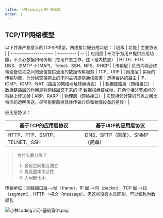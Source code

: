 ```yaml
---
title: 小林coding计网-基础篇
order: 1
---
```


## TCP/TP网络模型

以下并非严格意义的TCP/IP模型，网络接口被分成两层：
| 层级                   | 功能             | 主要协议                |
| ---------------------- | ---------- | -- |
| 应用层                 | 专注于为用户提供应用功能，不关心数据如何传输（在用户态工作，往下是内核态） | HTTP、FTP、 DNS、(SMTP -> IMAP)、Telnet、SSH、NFS、DHCP |
| 传输层                 | 负责向两台终端设备进程之间的通信提供通用的数据传输服务     | TCP、UDP                                                     |
| 网络层                 | 实际的传输功能，为分组交换网上的不同主机提供通信服务；选择合适的路由 | IP、ICMP、IGMP、NAT（路由的网络地址转换协议）                |
| 数据链路层（网络接口） | 数据链路层的作用是将网络层交下来的 IP 数据报组装成帧，在两个相邻节点间的链路上传送帧 | ARP、RARP                                                    |
| 物理层（网络接口）     | 实现相邻计算机节点之间比特流的透明传送，尽可能屏蔽掉具体传输介质和物理设备的差异 |                                                              |

应用层协议：

| 基于TCP的应用层协议          | 基于UDP的应用层协议             |
| ---------------------------- | ------------------------------- |
| HTTP、FTP、SMTP、TELNET、SSH | DNS、SFTP（简单）、SNMP（简单） |

> 为什么要分层？
>
> 1. 各层之间相互独立
> 2. 提高整体灵活性
> 3. 大问题化小

传输单位：网络接口层–>帧（frame），IP 层–>包（packet），TCP 层–>段（segment），HTTP–>报文（message）。但这些没有本质区别，可以统称为数据包

![小林coding计网-基础篇01.png](https://zhf-picture.oss-cn-qingdao.aliyuncs.com/my-img/小林coding计网-基础篇01.png)
